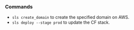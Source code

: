 ### Commands

- `sls create_domain` to create the specified domain on AWS.
- `sls deploy --stage prod` to update the CF stack.
